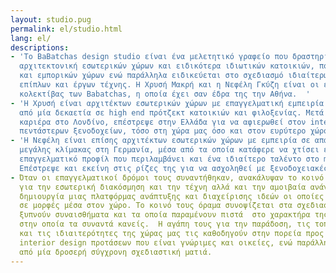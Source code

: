 ```yaml
---
layout: studio.pug
permalink: el/studio.html
lang: el/
descriptions:
- 'Το ΒaBatchas design studio είναι ένα μελετητικό γραφείο που δραστηριοποιείται στην
  αρχιτεκτονική εσωτερικών χώρων και ειδικότερα ιδιωτικών κατοικιών, πολυτελών καταλυμάτων
  και εμπορικών χώρων ενώ παράλληλα ειδικεύεται στο σχεδιασμό ιδιαίτερων αντικειμένων,
  επίπλων και έργων τέχνης. Η Χρυσή Μακρή και η Νεφέλη Γκύζη είναι οι επικεφαλής της
  κολεκτίβας των Babatchas, η οποία έχει σαν έδρα της την Αθήνα.  '
- 'Η Χρυσή είναι αρχιτέκτων εσωτερικών χώρων με επαγγελματική εμπειρία που μετρά πάνω
  από μία δεκαετία σε high end πρότζεκτ κατοικιών και φιλοξενίας. Μετά από μία πετυχημένη
  καριέρα στο Λονδίνο, επέστρεψε στην Ελλάδα για να αφιερωθεί στον interior σχεδιασμό
  πεντάστερων ξενοδοχείων, τόσο στη χώρα μας όσο και στον ευρύτερο χώρο της Μεσογείου.  '
- 'Η Νεφέλη είναι επίσης αρχιτέκτων εσωτερικών χώρων με εμπειρία σε απαιτητικά πρότζεκτ
  μεγάλης κλίμακας στη Γερμανία, μέσα από τα οποία κατάφερε να χτίσει ένα ολοκληρωμένο
  επαγγελματικό προφίλ που περιλαμβάνει και ένα ιδιαίτερο ταλέντο στο management.
  Επέστρεψε και εκείνη στις ρίζες της για να ασχοληθεί με ξενοδοχειακές μονάδες πολυτελείας.  '
- Όταν οι επαγγελματικοί δρόμοι τους συναντήθηκαν, ανακάλυψαν το κοινό τους πάθος
  για την εσωτερική διακόσμηση και την τέχνη αλλά και την αμοιβαία ανάγκη για την
  δημιουργία μιας πλατφόρμας ανάπτυξης και διαχείρισης ιδεών οι οποίες εξελίσσονται
  σε μορφές μέσα στον χώρο. Το κοινό τους όραμα συνοψίζεται στα σχεδιαστικά έργα που
  ξυπνούν συναισθήματα και τα οποία παραμένουν πιστά  στο χαρακτήρα της τοποθεσίας
  στην οποία τα συναντά κανείς.  Η αγάπη τους για την παράδοση, τις τοπικές ομορφιές
  και τις ιδιαιτερότητες της χώρας μας τις καθοδηγούν στην πορεία προς την ολοκλήρωση
  interior design προτάσεων που είναι γνώριμες και οικείες, ενώ παράλληλα χαρακτηρίζονται
  από μία δροσερή σύγχρονη σχεδιαστική ματιά.
---
```

